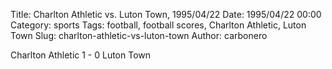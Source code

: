 Title: Charlton Athletic vs. Luton Town, 1995/04/22
Date: 1995/04/22 00:00
Category: sports
Tags: football, football scores, Charlton Athletic, Luton Town
Slug: charlton-athletic-vs-luton-town
Author: carbonero


Charlton Athletic 1 - 0 Luton Town
